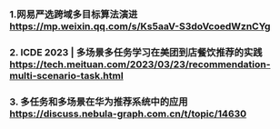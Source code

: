 ### 1.网易严选跨域多目标算法演进  https://mp.weixin.qq.com/s/Ks5aaV-S3doVcoedWznCYg

### 2. ICDE 2023 | 多场景多任务学习在美团到店餐饮推荐的实践 https://tech.meituan.com/2023/03/23/recommendation-multi-scenario-task.html
### 3. 多任务和多场景在华为推荐系统中的应用 https://discuss.nebula-graph.com.cn/t/topic/14630
